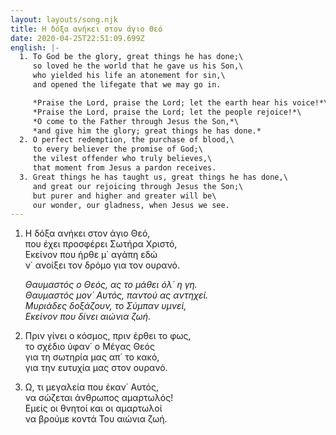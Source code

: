 ```yaml
---
layout: layouts/song.njk
title: Η δόξα ανήκει στον άγιο Θεό
date: 2020-04-25T22:51:09.699Z
english: |-
  1. To God be the glory, great things he has done;\
     so loved he the world that he gave us his Son,\
     who yielded his life an atonement for sin,\
     and opened the lifegate that we may go in.

     *Praise the Lord, praise the Lord; let the earth hear his voice!*\
     *Praise the Lord, praise the Lord; let the people rejoice!*\
     *O come to the Father through Jesus the Son,*\
     *and give him the glory; great things he has done.*
  2. O perfect redemption, the purchase of blood,\
     to every believer the promise of God;\
     the vilest offender who truly believes,\
     that moment from Jesus a pardon receives.
  3. Great things he has taught us, great things he has done,\
     and great our rejoicing through Jesus the Son;\
     but purer and higher and greater will be\
     our wonder, our gladness, when Jesus we see.
---
```

1. Η δόξα ανήκει στον άγιο Θεό,\
   που έχει προσφέρει Σωτήρα Χριστό,\
   Εκείνον που ήρθε μ΄ αγάπη εδώ\
   ν΄ ανοίξει τον δρόμο για τον ουρανό.

   *Θαυμαστός ο Θεός, ας το μάθει όλ΄ η γη.\
   Θαυμαστός μον΄ Αυτός, παντού ας αντηχεί.\
   Μυριάδες δοξάζουν, το Σύμπαν υμνεί,\
   Εκείνον που δίνει αιώνια ζωή.*
2. Πριν γίνει ο κόσμος, πριν έρθει το φως,\
   το σχέδιο ύφαν΄ ο Μέγας Θεός\
   για τη σωτηρία μας απ΄ το κακό,\
   για την ευτυχία μας στον ουρανό.
3. Ω, τι μεγαλεία που έκαν΄ Αυτός,\
   να σώζεται άνθρωπος αμαρτωλός!\
   Εμείς οι θνητοί και οι αμαρτωλοί\
   να βρούμε κοντά Του αιώνια ζωή.